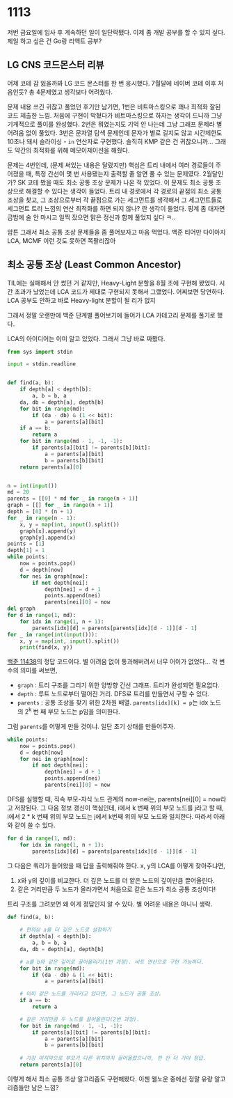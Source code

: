 # 1113

저번 금요일에 입사 후 계속하던 일이 일단락됐다. 이제 좀 개발 공부를 할 수 있지 싶다. 제일 하고 싶은 건 Go랑 리액트 공부?



## LG CNS 코드몬스터 리뷰

어제 코테 감 잃을까봐 LG 코드 몬스터를 한 번 응시했다. 7월달에 네이버 코테 이후 처음인듯? 총 4문제였고 생각보다 어려웠다.

문제 내용 쓰긴 귀찮고 풀었던 후기만 남기면, 1번은 비트마스킹으로 꽤나 최적화 잘된 코드 제출한 느낌. 처음에 구현이 막혔다가 비트마스킹으로 하자는 생각이 드니까 그냥 기계적으로 풀이를 완성했다. 2번은 뭐였는지도 기억 안 나는데 그냥 그래프 문제라 별 어려움 없이 풀었다. 3번은 문자열 탐색 문제인데 문자가 별로 길지도 않고 시간제한도 10초나 돼서 슬라이싱 - `in` 연산자로 구현했다. 솔직히 KMP 같은 건 귀찮으니까... 그래도 약간의 최적화를 위해 메모이제이션을 해줬다.

문제는 4번인데, (문제 써있는 내용은 달랐지만) 핵심은 트리 내에서 여러 경로들이 주어졌을 때, 특정 간선이 몇 번 사용됐는지 출력할 줄 알면 풀 수 있는 문제였다. 2월달인가? SK 코테 봤을 때도 최소 공통 조상 문제가 나온 적 있었다. 이 문제도 최소 공통 조상으로 해결할 수 있다는 생각이 들었다. 트리 내 경로에서 각 경로의 끝점의 최소 공통 조상을 찾고, 그 조상으로부터 각 끝점으로 가는 세그먼트를 생각해서 그 세그먼트들로 세그먼트 트리 느낌의 연산 최적화를 하면 되지 않나? 란 생각이 들었다. 핑계 좀 대자면 금밤에 술 안 마시고 일찍 잤으면 맑은 정신과 함께 풀었지 싶다 ㅋ..

암튼 그래서 최소 공통 조상 문제들을 좀 풀어보자고 마음 먹었다. 백준 티어만 다이아지 LCA, MCMF 이런 것도 못하면 쪽팔리잖아



## 최소 공통 조상 (Least Common Ancestor)

TIL에는 실패해서 안 썼던 거 같지만, Heavy-Light 분할을 8월 초에 구현해 봤었다. 시간 초과가 났었는데 LCA 코드가 제대로 구현되지 못해서 그랬었다. 어찌보면 당연하다. LCA 공부도 안하고 바로 Heavy-light 분할이 될 리가 없지

그래서 정말 오랜만에 백준 단계별 풀어보기에 들어가 LCA 카테고리 문제를 풀기로 했다.

LCA의 아이디어는 이미 알고 있었다. 그래서 그냥 바로 짜봤다.

```Python
from sys import stdin

input = stdin.readline


def find(a, b):
    if depth[a] < depth[b]:
        a, b = b, a
    da, db = depth[a], depth[b]
    for bit in range(md):
        if (da - db) & (1 << bit):
            a = parents[a][bit]
    if a == b:
        return a
    for bit in range(md - 1, -1, -1):
        if parents[a][bit] != parents[b][bit]:
            a = parents[a][bit]
            b = parents[b][bit]
    return parents[a][0]


n = int(input())
md = 20
parents = [[0] * md for _ in range(n + 1)]
graph = [[] for _ in range(n + 1)]
depth = [0] * (n + 1)
for _ in range(n - 1):
    x, y = map(int, input().split())
    graph[x].append(y)
    graph[y].append(x)
points = [1]
depth[1] = 1
while points:
    now = points.pop()
    d = depth[now]
    for nei in graph[now]:
        if not depth[nei]:
            depth[nei] = d + 1
            points.append(nei)
            parents[nei][0] = now
del graph
for d in range(1, md):
    for idx in range(1, n + 1):
        parents[idx][d] = parents[parents[idx][d - 1]][d - 1]
for _ in range(int(input())):
    x, y = map(int, input().split())
    print(find(x, y))
```

[백준 11438](https://www.acmicpc.net/problem/11438)의 정답 코드이다. 별 어려움 없이 통과해버려서 너무 어이가 없었다... 각 변수의 의미를 써보면,

- `graph` : 트리 구조를 그리기 위한 양방향 간선 그래프. 트리가 완성되면 필요없다.
- `depth` : 루트 노드로부터 떨어진 거리. DFS로 트리를 만들면서 구할 수 있다.
- `parents` : 공통 조상을 찾기 위한 2차원 배열. `parents[idx][k] = p`는 idx 노드의 2<sup>k</sup> 번 째 부모 노드는 p임을 의미한다.

그럼 `parents`를 어떻게 만들 것이냐. 일단 초기 상태를 만들어주자.

```Python
while points:
    now = points.pop()
    d = depth[now]
    for nei in graph[now]:
        if not depth[nei]:
            depth[nei] = d + 1
            points.append(nei)
            parents[nei][0] = now
```

DFS를 실행할 때, 직속 부모-자식 노드 관계의 now-nei는, parents[nei][0] = now라고 저장된다. 그 다음 정보 갱신이 핵심인데, i에서 k 번째 위의 부모 노드를 j라고 할 때, i에서 2 * k 번째 위의 부모 노드는 j에서 k번째 위의 부모 노드와 일치한다. 따라서 아래와 같이 쓸 수 있다.

```Python
for d in range(1, md):
    for idx in range(1, n + 1):
        parents[idx][d] = parents[parents[idx][d - 1]][d - 1]
```

그 다음은 쿼리가 들어왔을 때 답을 출력해줘야 한다. x, y의 LCA를 어떻게 찾아주냐면,

1. x와 y의 깊이를 비교한다. 더 깊은 노드를 더 얕은 노드의 깊이만큼 끌어올린다.
2. 같은 거리만큼 두 노드가 올라가면서 처음으로 같은 노드가 최소 공통 조상이다!

트리 구조를 그려보면 왜 이게 정답인지 알 수 있다. 별 어려운 내용은 아니니 생략.

```Python
def find(a, b):
    
    # 편의상 a를 더 깊은 노드로 설정하기
    if depth[a] < depth[b]:
        a, b = b, a
    da, db = depth[a], depth[b]

    # a를 b와 같은 깊이로 끌어올리기(1번 과정). 비트 연산으로 구현 가능하다.
    for bit in range(md):
        if (da - db) & (1 << bit):
            a = parents[a][bit]

    # 이미 같은 노드를 가리키고 있다면, 그 노드가 공통 조상.
    if a == b:
        return a

    # 같은 거리만큼 두 노드를 끌어올린다(2번 과정).
    for bit in range(md - 1, -1, -1):
        if parents[a][bit] != parents[b][bit]:
            a = parents[a][bit]
            b = parents[b][bit]
    
    # 가장 마지막으로 부모가 다른 위치까지 끌어올렸으니까, 한 칸 더 가야 정답.
    return parents[a][0]
```

이렇게 해서 최소 공통 조상 알고리즘도 구현해봤다. 이젠 웰노운 중에선 정말 유량 알고리즘들만 남은 느낌?
